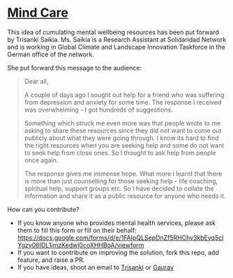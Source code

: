 # [Mind Care](https://mindcare.page)

This idea of cumulating mental wellbeing resources has been put forward by Trisanki Saikia. Ms. Saikia is a Research Assistant at Solidaridad Network and is working in Global Climate and Landscape Innovation Taskforce in the German office of the network.

She put forward this message to the audience:

> Dear all,
> 
> A couple of days ago I sought out help for a friend who was suffering from depression and anxiety for some time. The response I received was overwhelming - I got hundreds of suggestions. 
> 
> Something which struck me even more was that people wrote to me asking to share these resources since they did not want to come out publicly about what they were going through. I know its hard to find the right resources when you are seeking help and some do not want to seek help from close ones. So I thought to ask help from people once again. 
> 
> The response gives me immense hope. What more I learnt that there is more than just counselling for those seeking help - life coaching, spiritual help, support groups etc. So I have decided to collate the information and share it as a public resource for anyone who needs it.

How can you contribute?
- If you know anyone who provides mental health services, please ask them to fill this form or fill on their behalf: https://docs.google.com/forms/d/e/1FAIpQLSepDnZf5RHChv3kbEyq5cIYgzy06IDL1imzKedwj0coXHHBoA/viewform
- If you want to contribute on improving the solution, fork this repo, add feature, and raise a PR.
- If you have ideas, shoot an email to [Trisanki](mailto:trisanki@gmail.com "Trisanki") or [Gaurav](mailto:hello@gauravsaini.dev "Gaurav")
